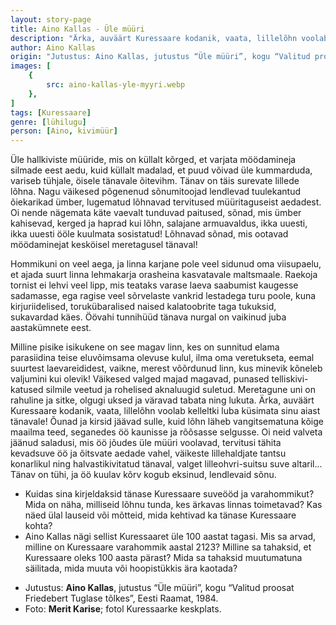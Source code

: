 ```yaml
---
layout: story-page
title: Aino Kallas - Üle müüri
description: "Ärka, auväärt Kuressaare kodanik, vaata, lillelõhn voolab kelleltki luba küsimata sinu aiast tänavale!"
author: Aino Kallas
origin: "Jutustus: Aino Kallas, jutustus “Üle müüri”, kogu “Valitud proosat Friedebert Tuglase tõlkes”, Eesti Raamat, 1984."
images: [
    {
        src: aino-kallas-yle-myyri.webp
    },
]
tags: [Kuressaare]
genre: [lühilugu]
person: [Aino, kivimüür]
---
```


<!-- # {{$doc.title}} -->

Üle hallkiviste müüride, mis on küllalt kõrged, et varjata möödamineja silmade eest aedu, kuid küllalt madalad, et puud võivad üle kummarduda, variseb tühjale, öisele tänavale õitevihm. Tänav on täis surevate lillede lõhna. Nagu väikesed põgenenud sõnumitoojad lendlevad tuulekantud õiekarikad ümber, lugematud lõhnavad tervitused müüritaguseist aedadest. Oi nende nägemata käte vaevalt tunduvad paitused, sõnad, mis ümber kahisevad, kerged ja haprad kui lõhn, salajane armuavaldus, ikka uuesti, ikka uuesti ööle kuulmata sosistatud! Lõhnavad sõnad, mis ootavad möödaminejat kesköisel meretagusel tänaval!

Hommikuni on veel aega, ja linna karjane pole veel sidunud oma viisupaelu, et ajada suurt linna lehmakarja orasheina kasvatavale maltsmaale. Raekoja tornist ei lehvi veel lipp, mis teataks varase laeva saabumist kaugesse sadamasse, ega ragise veel sõrvelaste vankrid lestadega turu poole, kuna kirjuriidelised, torukübaralised naised kalatoobrite taga tukuksid, sukavardad käes. Öövahi tunnihüüd tänava nurgal on vaikinud juba aastakümnete eest.

Milline pisike isikukene on see magav linn, kes on sunnitud elama parasiidina teise eluvõimsama olevuse kulul, ilma oma veretukseta, eemal suurtest laevareididest, vaikne, merest võõrdunud linn, kus minevik kõneleb valjumini kui olevik! Väikesed valged majad magavad, punased telliskivi-katused silmile veetud ja rohelised aknaluugid suletud. Meretagune uni on rahuline ja sitke, olgugi uksed ja väravad tabata ning lukuta. Ärka, auväärt Kuressaare kodanik, vaata, lillelõhn voolab kelleltki luba küsimata sinu aiast tänavale! Õunad ja kirsid jäävad sulle, kuid lõhn läheb vangitsematuna kõige maailma teed, seganedes öö kaunisse ja rõõsasse selgusse. Oi neid valveta jäänud saladusi, mis öö jõudes üle müüri voolavad, tervitusi tähita kevadsuve öö ja õitsvate aedade vahel, väikeste lillehaldjate tantsu konarlikul ning halvastikivitatud tänaval, valget lilleohvri-suitsu suve altaril... Tänav on tühi, ja öö kuulav kõrv kogub eksinud, lendlevaid sõnu. 


<!-- Täägid kummarduma varisema lendlema ootama ragisema tukkuma magama eksima tantsima -->





<story-author :author="author" :origin="origin"></story-author>

<details-wrapper summary="Mis mõtted tekkisid?">

- Kuidas sina kirjeldaksid tänase Kuressaare suveööd ja varahommikut? Mida on näha, milliseid lõhnu tunda, kes ärkavas linnas toimetavad? Kas näed ülal lauseid või mõtteid, mida kehtivad ka tänase Kuressaare kohta?
- Aino Kallas nägi sellist Kuressaaret üle 100 aastat tagasi. Mis sa arvad, milline on Kuressaare varahommik aastal 2123? Milline sa tahaksid, et Kuressaare oleks 100 aasta pärast? Mida sa tahaksid muutumatuna säilitada, mida muuta või hoopistükkis ära kaotada?

</details-wrapper>


<details-wrapper summary="Allikad" class="text-sm" icon="icon-park-outline:document-folder">

- Jutustus: **Aino Kallas**, jutustus “Üle müüri”, kogu “Valitud proosat Friedebert Tuglase tõlkes”, Eesti Raamat, 1984. 
- Foto: **Merit Karise**; fotol Kuressaarke keskplats.

</details-wrapper>
